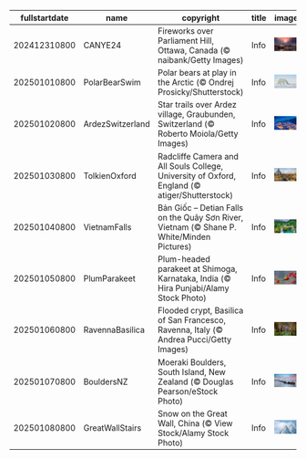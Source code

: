 |fullstartdate|name|copyright|title|image|
|--|--|--|--|--|
202412310800|CANYE24|Fireworks over Parliament Hill, Ottawa, Canada (© naibank/Getty Images)|Info|![](/en-AU/2025/01/202412310800CANYE24.jpg)|
202501010800|PolarBearSwim|Polar bears at play in the Arctic (© Ondrej Prosicky/Shutterstock)|Info|![](/en-AU/2025/01/202501010800PolarBearSwim.jpg)|
202501020800|ArdezSwitzerland|Star trails over Ardez village, Graubunden, Switzerland (© Roberto Moiola/Getty Images)|Info|![](/en-AU/2025/01/202501020800ArdezSwitzerland.jpg)|
202501030800|TolkienOxford|Radcliffe Camera and All Souls College, University of Oxford, England (© atiger/Shutterstock)|Info|![](/en-AU/2025/01/202501030800TolkienOxford.jpg)|
202501040800|VietnamFalls|Bản Giốc – Detian Falls on the Quây Sơn River, Vietnam (© Shane P. White/Minden Pictures)|Info|![](/en-AU/2025/01/202501040800VietnamFalls.jpg)|
202501050800|PlumParakeet|Plum-headed parakeet at Shimoga, Karnataka, India (© Hira Punjabi/Alamy Stock Photo)|Info|![](/en-AU/2025/01/202501050800PlumParakeet.jpg)|
202501060800|RavennaBasilica|Flooded crypt, Basilica of San Francesco, Ravenna, Italy (© Andrea Pucci/Getty Images)|Info|![](/en-AU/2025/01/202501060800RavennaBasilica.jpg)|
202501070800|BouldersNZ|Moeraki Boulders, South Island, New Zealand (© Douglas Pearson/eStock Photo)|Info|![](/en-AU/2025/01/202501070800BouldersNZ.jpg)|
202501080800|GreatWallStairs|Snow on the Great Wall, China (© View Stock/Alamy Stock Photo)|Info|![](/en-AU/2025/01/202501080800GreatWallStairs.jpg)|
